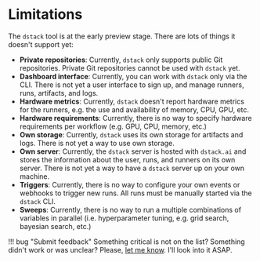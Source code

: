 # Limitations

The `dstack` tool is at the early preview stage. There are lots of things it doesn't support yet:

* **Private repositories**: Currently, `dstack` only supports public Git repositories. Private Git repositories
  cannot be used with `dstack` yet.
* **Dashboard interface**: Currently, you can work with `dstack` only via the CLI. There is not yet a user interface
  to sign up, and manage runners, runs, artifacts, and logs.
* **Hardware metrics**: Currently, `dstack` doesn't report hardware metrics for the runners, e.g. the use and
  availability of memory, CPU, GPU, etc.
* **Hardware requirements**: Currently, there is no way to specify hardware requirements per workflow (e.g. GPU, CPU,
  memory, etc.)
* **Own storage**: Currently, `dstack` uses its own storage for artifacts and logs. There is not yet
  a way to use own storage.
* **Own server**: Currently, the `dstack` server is hosted with `dstack.ai` and stores the information about
  the user, runs, and runners on its own server. There is not yet a way to have a `dstack` server up on your own
  machine.
* **Triggers**: Currently, there is no way to configure your own events or webhooks to trigger new runs. All runs must
  be manually started via the `dstack` CLI.
* **Sweeps**: Currently, there is no way to run a multiple combinations of variables in parallel (i.e. hyperparameter
  tuning, e.g. grid search, bayesian search, etc.)

!!! bug "Submit feedback" 
    Something critical is not on the list? Something didn't work or was unclear? Please, [let me know](https://forms.gle/nhigiDm4FmjZdRkx5). I'll look into it ASAP.